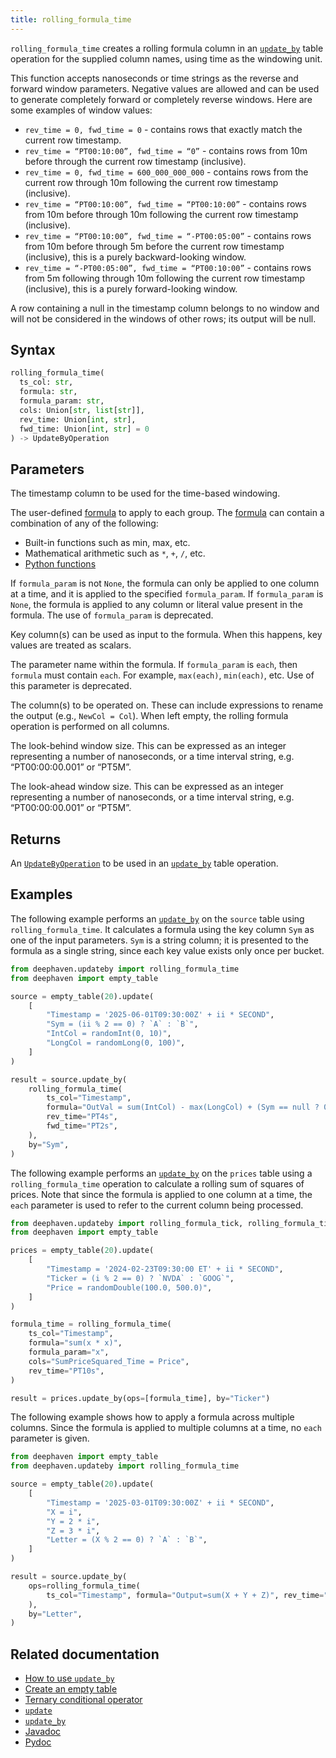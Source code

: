 ```yaml
---
title: rolling_formula_time
---
```


`rolling_formula_time` creates a rolling formula column in an [`update_by`](./updateBy.md) table operation for the supplied column names, using time as the windowing unit.

This function accepts nanoseconds or time strings as the reverse and forward window parameters. Negative values are allowed and can be used to generate completely forward or completely reverse windows. Here are some examples of window values:

- `rev_time = 0, fwd_time = 0` - contains rows that exactly match the current row timestamp.
- `rev_time = “PT00:10:00”, fwd_time = “0”` - contains rows from 10m before through the current row timestamp (inclusive).
- `rev_time = 0, fwd_time = 600_000_000_000` - contains rows from the current row through 10m following the current row timestamp (inclusive).
- `rev_time = “PT00:10:00”, fwd_time = “PT00:10:00”` - contains rows from 10m before through 10m following the current row timestamp (inclusive).
- `rev_time = “PT00:10:00”, fwd_time = “-PT00:05:00”` - contains rows from 10m before through 5m before the current row timestamp (inclusive), this is a purely backward-looking window.
- `rev_time = “-PT00:05:00”, fwd_time = “PT00:10:00”` - contains rows from 5m following through 10m following the current row timestamp (inclusive), this is a purely forward-looking window.

A row containing a null in the timestamp column belongs to no window and will not be considered in the windows of other rows; its output will be null.

## Syntax

```python syntax
rolling_formula_time(
  ts_col: str,
  formula: str,
  formula_param: str,
  cols: Union[str, list[str]],
  rev_time: Union[int, str],
  fwd_time: Union[int, str] = 0
) -> UpdateByOperation
```

## Parameters

<ParamTable>
<Param name="ts_col" type="str">

The timestamp column to be used for the time-based windowing.

</Param>
<Param name="formula" type="str">

The user-defined [formula](../../../how-to-guides/formulas.md) to apply to each group. The [formula](../../../how-to-guides/formulas.md) can contain a combination of any of the following:

- Built-in functions such as min, max, etc.
- Mathematical arithmetic such as `*`, `+`, `/`, etc.
- [Python functions](../../../how-to-guides/python-functions.md)

If `formula_param` is not `None`, the formula can only be applied to one column at a time, and it is applied to the specified `formula_param`. If `formula_param` is `None`, the formula is applied to any column or literal value present in the formula. The use of `formula_param` is deprecated.

Key column(s) can be used as input to the formula. When this happens, key values are treated as scalars.

</Param>
<Param name="formula_param" type="str">

The parameter name within the formula. If `formula_param` is `each`, then `formula` must contain `each`. For example, `max(each)`, `min(each)`, etc. Use of this parameter is deprecated.

</Param>
<Param name="cols" type="Union[str, list[str]]">

The column(s) to be operated on. These can include expressions to rename the output (e.g., `NewCol = Col`). When left empty, the rolling formula operation is performed on all columns.

</Param>
<Param name="rev_time" type="Union[int, str]">

The look-behind window size. This can be expressed as an integer representing a number of nanoseconds, or a time interval string, e.g. “PT00:00:00.001” or “PT5M”.

</Param>
<Param name="fwd_time" type="Union[int,str">

The look-ahead window size. This can be expressed as an integer representing a number of nanoseconds, or a time interval string, e.g. “PT00:00:00.001” or “PT5M”.

</Param>
</ParamTable>

## Returns

An [`UpdateByOperation`](./updateBy.md#parameters) to be used in an [`update_by`](./updateBy.md) table operation.

## Examples

The following example performs an [`update_by`](./updateBy.md) on the `source` table using `rolling_formula_time`. It calculates a formula using the key column `Sym` as one of the input parameters. `Sym` is a string column; it is presented to the formula as a single string, since each key value exists only once per bucket.

```python order=source,result
from deephaven.updateby import rolling_formula_time
from deephaven import empty_table

source = empty_table(20).update(
    [
        "Timestamp = '2025-06-01T09:30:00Z' + ii * SECOND",
        "Sym = (ii % 2 == 0) ? `A` : `B`",
        "IntCol = randomInt(0, 10)",
        "LongCol = randomLong(0, 100)",
    ]
)

result = source.update_by(
    rolling_formula_time(
        ts_col="Timestamp",
        formula="OutVal = sum(IntCol) - max(LongCol) + (Sym == null ? 0 : Sym.length())",
        rev_time="PT4s",
        fwd_time="PT2s",
    ),
    by="Sym",
)
```

The following example performs an [`update_by`](./updateBy.md) on the `prices` table using a `rolling_formula_time` operation to calculate a rolling sum of squares of prices. Note that since the formula is applied to one column at a time, the `each` parameter is used to refer to the current column being processed.

```python order=prices,result
from deephaven.updateby import rolling_formula_tick, rolling_formula_time
from deephaven import empty_table

prices = empty_table(20).update(
    [
        "Timestamp = '2024-02-23T09:30:00 ET' + ii * SECOND",
        "Ticker = (i % 2 == 0) ? `NVDA` : `GOOG`",
        "Price = randomDouble(100.0, 500.0)",
    ]
)

formula_time = rolling_formula_time(
    ts_col="Timestamp",
    formula="sum(x * x)",
    formula_param="x",
    cols="SumPriceSquared_Time = Price",
    rev_time="PT10s",
)

result = prices.update_by(ops=[formula_time], by="Ticker")
```

The following example shows how to apply a formula across multiple columns. Since the formula is applied to multiple columns at a time, no `each` parameter is given.

```python order=source,result
from deephaven import empty_table
from deephaven.updateby import rolling_formula_time

source = empty_table(20).update(
    [
        "Timestamp = '2025-03-01T09:30:00Z' + ii * SECOND",
        "X = i",
        "Y = 2 * i",
        "Z = 3 * i",
        "Letter = (X % 2 == 0) ? `A` : `B`",
    ]
)

result = source.update_by(
    ops=rolling_formula_time(
        ts_col="Timestamp", formula="Output=sum(X + Y + Z)", rev_time="PT5s"
    ),
    by="Letter",
)
```

## Related documentation

- [How to use `update_by`](../../../how-to-guides/rolling-aggregations.md)
- [Create an empty table](../../../how-to-guides/new-and-empty-table.md#empty_table)
- [Ternary conditional operator](../../../how-to-guides/ternary-if-how-to.md)
- [`update`](../select/update.md)
- [`update_by`](./updateBy.md)
- [Javadoc](https://deephaven.io/core/javadoc/io/deephaven/api/updateby/UpdateByOperation.html#RollingGroup(long,long,java.lang.String...))
- [Pydoc](/core/pydoc/code/deephaven.updateby.html#deephaven.updateby.rolling_group_tick)
